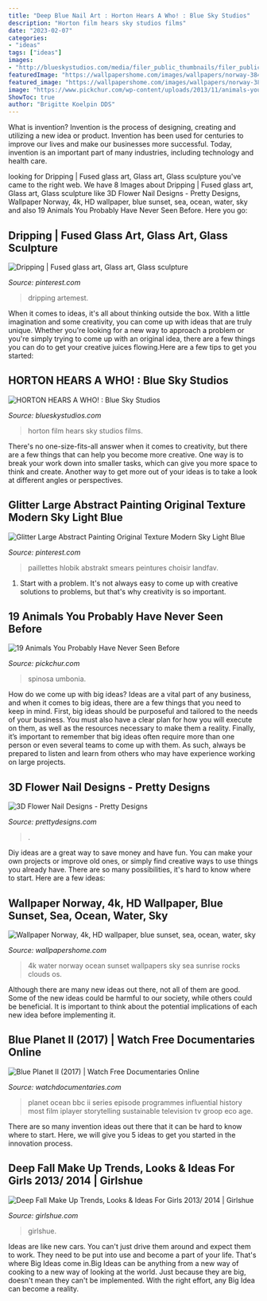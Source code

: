 ```yaml
---
title: "Deep Blue Nail Art : Horton Hears A Who! : Blue Sky Studios"
description: "Horton film hears sky studios films"
date: "2023-02-07"
categories:
- "ideas"
tags: ["ideas"]
images:
- "http://blueskystudios.com/media/filer_public_thumbnails/filer_public/fc/3e/fc3e6726-44d0-4f1a-bc71-061195b936b9/18_hhw-048_copy.jpg__1000x560_q85_crop_subsampling-2_upscale.jpg"
featuredImage: "https://wallpapershome.com/images/wallpapers/norway-3840x2160-4k-hd-wallpaper-blue-sunset-sea-ocean-water-sky-856.jpg"
featured_image: "https://wallpapershome.com/images/wallpapers/norway-3840x2160-4k-hd-wallpaper-blue-sunset-sea-ocean-water-sky-856.jpg"
image: "https://www.pickchur.com/wp-content/uploads/2013/11/animals-you-have-not-seen-1-1.png"
ShowToc: true
author: "Brigitte Koelpin DDS"
---
```



What is invention?
Invention is the process of designing, creating and utilizing a new idea or product. Invention has been used for centuries to improve our lives and make our businesses more successful. Today, invention is an important part of many industries, including technology and health care.

	

		
looking for Dripping | Fused glass art, Glass art, Glass sculpture you've came to the right web. We have 8 Images about Dripping | Fused glass art, Glass art, Glass sculpture like 3D Flower Nail Designs - Pretty Designs, Wallpaper Norway, 4k, HD wallpaper, blue sunset, sea, ocean, water, sky and also 19 Animals You Probably Have Never Seen Before. Here you go:
		
    
## Dripping | Fused Glass Art, Glass Art, Glass Sculpture

<img loading=lazy src="https://i.pinimg.com/736x/c9/82/ba/c982ba3f09fac308be0e1893fea558f1.jpg" onerror="this.onerror=null;this.src='https://tse3.mm.bing.net/th?id=OIP.Kfrr7eZ7nhvBV_UCNDCXdAHaLI&amp;pid=15.1';" alt="Dripping | Fused glass art, Glass art, Glass sculpture">

_Source: pinterest.com_

>dripping artemest. 

	

When it comes to ideas, it's all about thinking outside the box. With a little imagination and some creativity, you can come up with ideas that are truly unique. Whether you're looking for a new way to approach a problem or you're simply trying to come up with an original idea, there are a few things you can do to get your creative juices flowing.Here are a few tips to get you started:

    
## HORTON HEARS A WHO! : Blue Sky Studios

<img loading=lazy src="http://blueskystudios.com/media/filer_public_thumbnails/filer_public/fc/3e/fc3e6726-44d0-4f1a-bc71-061195b936b9/18_hhw-048_copy.jpg__1000x560_q85_crop_subsampling-2_upscale.jpg" onerror="this.onerror=null;this.src='https://tse3.mm.bing.net/th?id=OIP.4W88ycxl8c6iRff67YkyTAHaEJ&amp;pid=15.1';" alt="HORTON HEARS A WHO! : Blue Sky Studios">

_Source: blueskystudios.com_

>horton film hears sky studios films. 

	

There's no one-size-fits-all answer when it comes to creativity, but there are a few things that can help you become more creative. One way is to break your work down into smaller tasks, which can give you more space to think and create. Another way to get more out of your ideas is to take a look at different angles or perspectives.

    
## Glitter Large Abstract Painting Original Texture Modern Sky Light Blue

<img loading=lazy src="https://i.pinimg.com/736x/98/6a/67/986a6747e3be8e13e49ab4ed5a3cc4d9.jpg" onerror="this.onerror=null;this.src='https://tse1.mm.bing.net/th?id=OIP.mgNNW4hBt6cQuf3sh0CfGQHaJ3&amp;pid=15.1';" alt="Glitter Large Abstract Painting Original Texture Modern Sky Light Blue">

_Source: pinterest.com_

>paillettes hlobik abstrakt smears peintures choisir landfav. 

	

1. Start with a problem. It's not always easy to come up with creative solutions to problems, but that's why creativity is so important.

    
## 19 Animals You Probably Have Never Seen Before

<img loading=lazy src="https://www.pickchur.com/wp-content/uploads/2013/11/animals-you-have-not-seen-1-1.png" onerror="this.onerror=null;this.src='https://tse4.mm.bing.net/th?id=OIP.MFBWlDJkC63aFGnvePCNzQAAAA&amp;pid=15.1';" alt="19 Animals You Probably Have Never Seen Before">

_Source: pickchur.com_

>spinosa umbonia. 

	

How do we come up with big ideas?
Ideas are a vital part of any business, and when it comes to big ideas, there are a few things that you need to keep in mind. First, big ideas should be purposeful and tailored to the needs of your business. You must also have a clear plan for how you will execute on them, as well as the resources necessary to make them a reality. Finally, it’s important to remember that big ideas often require more than one person or even several teams to come up with them. As such, always be prepared to listen and learn from others who may have experience working on large projects.

    
## 3D Flower Nail Designs - Pretty Designs

<img loading=lazy src="https://www.prettydesigns.com/wp-content/uploads/2014/07/Blue-Nails1.jpg" onerror="this.onerror=null;this.src='https://tse1.mm.bing.net/th?id=OIP.eZvL7tmTXA7OdjUkIRRcqAHaJ4&amp;pid=15.1';" alt="3D Flower Nail Designs - Pretty Designs">

_Source: prettydesigns.com_

>. 

	

Diy ideas are a great way to save money and have fun. You can make your own projects or improve old ones, or simply find creative ways to use things you already have. There are so many possibilities, it's hard to know where to start. Here are a few ideas:

    
## Wallpaper Norway, 4k, HD Wallpaper, Blue Sunset, Sea, Ocean, Water, Sky

<img loading=lazy src="https://wallpapershome.com/images/wallpapers/norway-3840x2160-4k-hd-wallpaper-blue-sunset-sea-ocean-water-sky-856.jpg" onerror="this.onerror=null;this.src='https://tse3.mm.bing.net/th?id=OIP.Z39fSbvMtyxFALlFjggb1QHaEK&amp;pid=15.1';" alt="Wallpaper Norway, 4k, HD wallpaper, blue sunset, sea, ocean, water, sky">

_Source: wallpapershome.com_

>4k water norway ocean sunset wallpapers sky sea sunrise rocks clouds os. 

	

Although there are many new ideas out there, not all of them are good. Some of the new ideas could be harmful to our society, while others could be beneficial. It is important to think about the potential implications of each new idea before implementing it.

    
## Blue Planet II (2017) | Watch Free Documentaries Online

<img loading=lazy src="https://watchdocumentaries.com/wp-content/uploads/blue-planet-ii.jpg" onerror="this.onerror=null;this.src='https://tse1.mm.bing.net/th?id=OIP.IAo0WTLZv5YP65ygQQiPoQHaEK&amp;pid=15.1';" alt="Blue Planet II (2017) | Watch Free Documentaries Online">

_Source: watchdocumentaries.com_

>planet ocean bbc ii series episode programmes influential history most film iplayer storytelling sustainable television tv groop eco age. 

	

There are so many invention ideas out there that it can be hard to know where to start. Here, we will give you 5 ideas to get you started in the innovation process.

    
## Deep Fall Make Up Trends, Looks &amp; Ideas For Girls 2013/ 2014 | Girlshue

<img loading=lazy src="https://www.girlshue.com/wp-content/uploads/2016/07/unnamed-file-5905.jpg" onerror="this.onerror=null;this.src='https://tse4.mm.bing.net/th?id=OIP.hCUryX4bIG2wbSg8eRAGxQHaLH&amp;pid=15.1';" alt="Deep Fall Make Up Trends, Looks &amp; Ideas For Girls 2013/ 2014 | Girlshue">

_Source: girlshue.com_

>girlshue. 

	

Ideas are like new cars. You can't just drive them around and expect them to work. They need to be put into use and become a part of your life. That's where Big Ideas come in.Big Ideas can be anything from a new way of cooking to a new way of looking at the world. Just because they are big, doesn't mean they can't be implemented. With the right effort, any Big Idea can become a reality.

